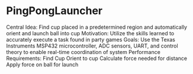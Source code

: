 # PingPongLauncher
Central Idea: Find cup placed in a predetermined region and automatically orient and launch ball into cup
Motivation: Utilize the skills learned to accurately execute a task found in party games
Goals: Use the Texas Instruments MSP432 microcontroller, ADC sensors, UART, and control theory to enable real-time coordination of system
Performance Requirements: 
Find Cup
Orient to cup
Calculate force needed for distance
Apply force on ball for launch
